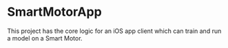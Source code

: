 # SmartMotorApp
This project has the core logic for an iOS app client which can train and run a model on a Smart Motor.
